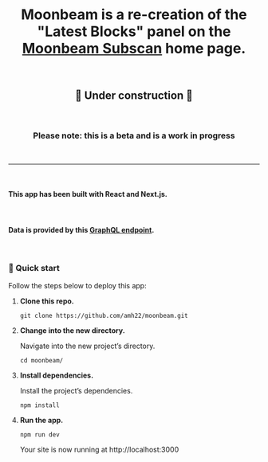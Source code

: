 <h1 align="center">
Moonbeam is a re-creation of the "Latest Blocks" panel on the <a href="https://moonbeam.subscan.io/">Moonbeam Subscan</a> home page.

</h1>
&nbsp;

<h2 align="center">
  🚧 Under construction 🚧
</h2>
&nbsp;
<h3 align="center">
  Please note: this is a beta and is a work in progress
</h3>
&nbsp;

---

&nbsp;

<h4 align="left">
  This app has been built with React and Next.js.
</h4>
&nbsp;

<h4 align="left">
  Data is provided by this <a href="https://app.subsquid.io/aquarium/archives/moonbeam/subsquid">GraphQL endpoint</a>.
</h4>
&nbsp;

### 🚀 Quick start

Follow the steps below to deploy this app:

1.  **Clone this repo.**

    ```shell
    git clone https://github.com/amh22/moonbeam.git
    ```

2.  **Change into the new directory.**

    Navigate into the new project’s directory.

    ```shell
    cd moonbeam/
    ```

3.  **Install dependencies.**

    Install the project’s dependencies.

    ```shell
    npm install
    ```

4.  **Run the app.**

    ```shell
    npm run dev
    ```

    Your site is now running at http://localhost:3000
